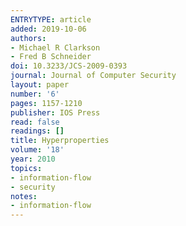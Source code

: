 ```yaml
---
ENTRYTYPE: article
added: 2019-10-06
authors:
- Michael R Clarkson
- Fred B Schneider
doi: 10.3233/JCS-2009-0393
journal: Journal of Computer Security
layout: paper
number: '6'
pages: 1157-1210
publisher: IOS Press
read: false
readings: []
title: Hyperproperties
volume: '18'
year: 2010
topics:
- information-flow
- security
notes:
- information-flow
---
```

